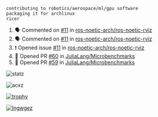 ```
contributing to robotics/aerospace/ml/gpu software
packaging it for archlinux
ricer
```

<!--START_SECTION:activity-->
1. 🗣 Commented on [#11](https://github.com/ros-noetic-arch/ros-noetic-rviz/issues/11) in [ros-noetic-arch/ros-noetic-rviz](https://github.com/ros-noetic-arch/ros-noetic-rviz)
2. 🗣 Commented on [#11](https://github.com/ros-noetic-arch/ros-noetic-rviz/issues/11) in [ros-noetic-arch/ros-noetic-rviz](https://github.com/ros-noetic-arch/ros-noetic-rviz)
3. ❗️ Opened issue [#11](https://github.com/ros-noetic-arch/ros-noetic-rviz/issues/11) in [ros-noetic-arch/ros-noetic-rviz](https://github.com/ros-noetic-arch/ros-noetic-rviz)
4. 💪 Opened PR [#60](https://github.com/JuliaLang/Microbenchmarks/pull/60) in [JuliaLang/Microbenchmarks](https://github.com/JuliaLang/Microbenchmarks)
5. 💪 Opened PR [#59](https://github.com/JuliaLang/Microbenchmarks/pull/59) in [JuliaLang/Microbenchmarks](https://github.com/JuliaLang/Microbenchmarks)
<!--END_SECTION:activity-->


![statz](https://github-readme-stats.vercel.app/api?username=acxz&include_all_commits=true&show_icons=true)

<p><img align="center" src="https://github-readme-streak-stats.herokuapp.com/?user=acxz&" alt="acxz" /></p>

[![trophy](https://github-profile-trophy.vercel.app/?username=acxz)](https://github.com/ryo-ma/github-profile-trophy)

[![lngwgez](https://github-readme-stats.vercel.app/api/top-langs/?username=acxz&layout=compact)](https://github.com/acxz/github-readme-stats)
